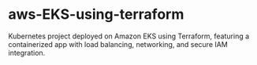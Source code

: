 # aws-EKS-using-terraform
Kubernetes project deployed on Amazon EKS using Terraform, featuring a containerized app with load balancing, networking, and secure IAM integration.

